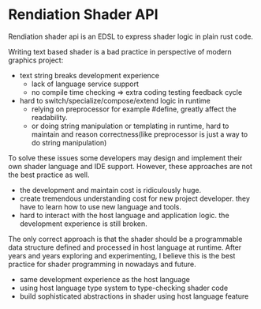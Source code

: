 # Rendiation Shader API

Rendiation shader api is an EDSL to express shader logic in plain rust code.

Writing text based shader is a bad practice in perspective of modern graphics project:

- text string breaks development experience
  - lack of language service support
  - no compile time checking => extra coding testing feedback cycle
- hard to switch/specialize/compose/extend logic in runtime
  - relying on preprocessor for example #define, greatly affect the readability.
  - or doing string manipulation or templating in runtime, hard to maintain and reason correctness(like preprocessor is just a way to do string manipulation)

To solve these issues some developers may design and implement their own shader language and IDE support. However, these approaches are not the best practice as well.

- the development and maintain cost is ridiculously huge.
- create tremendous understanding cost for new project developer. they have to learn how to use new language and tools.
- hard to interact with the host language and application logic. the development experience is still broken.

The only correct approach is that the shader should be a programmable data structure defined and processed in host language at runtime. After years and years exploring and experimenting, I believe this is the best practice for shader programming in nowadays and future.

- same development experience as the host language
- using host language type system to type-checking shader code
- build sophisticated abstractions in shader using host language feature
